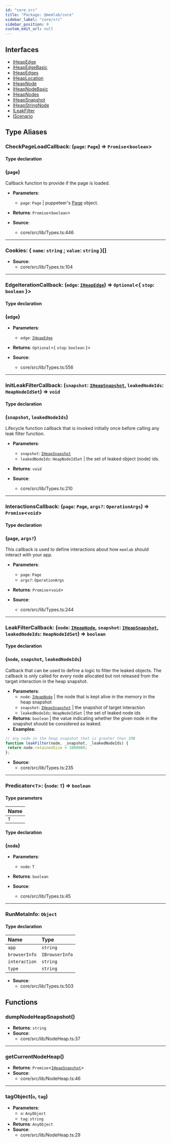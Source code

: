 ```yaml
---
id: "core_src"
title: "Package: @memlab/core"
sidebar_label: "core/src"
sidebar_position: 0
custom_edit_url: null
---
```


## Interfaces

- [IHeapEdge](../interfaces/core_src.IHeapEdge.md)
- [IHeapEdgeBasic](../interfaces/core_src.IHeapEdgeBasic.md)
- [IHeapEdges](../interfaces/core_src.IHeapEdges.md)
- [IHeapLocation](../interfaces/core_src.IHeapLocation.md)
- [IHeapNode](../interfaces/core_src.IHeapNode.md)
- [IHeapNodeBasic](../interfaces/core_src.IHeapNodeBasic.md)
- [IHeapNodes](../interfaces/core_src.IHeapNodes.md)
- [IHeapSnapshot](../interfaces/core_src.IHeapSnapshot.md)
- [IHeapStringNode](../interfaces/core_src.IHeapStringNode.md)
- [ILeakFilter](../interfaces/core_src.ILeakFilter.md)
- [IScenario](../interfaces/core_src.IScenario.md)

## Type Aliases

### <a id="checkpageloadcallback" name="checkpageloadcallback"></a> **CheckPageLoadCallback**: (`page`: `Page`) => `Promise`<`boolean`\>

#### Type declaration

### <a id="__type"></a>(`page`)

Callback function to provide if the page is loaded.

 * **Parameters**:
    * `page`: `Page` | puppeteer's [Page](https://pptr.dev/api/puppeteer.page/) object.
 * **Returns**: `Promise`<`boolean`\>

 * **Source**:
    * core/src/lib/Types.ts:446

___

### <a id="cookies" name="cookies"></a> **Cookies**: { `name`: `string` ; `value`: `string`  }[]

 * **Source**:
    * core/src/lib/Types.ts:104

___

### <a id="edgeiterationcallback" name="edgeiterationcallback"></a> **EdgeIterationCallback**: (`edge`: [`IHeapEdge`](../interfaces/core_src.IHeapEdge.md)) => `Optional`<{ `stop`: `boolean`  }\>

#### Type declaration

### <a id="__type"></a>(`edge`)

 * **Parameters**:
    * `edge`: [`IHeapEdge`](../interfaces/core_src.IHeapEdge.md)
 * **Returns**: `Optional`<{ `stop`: `boolean`  }\>

 * **Source**:
    * core/src/lib/Types.ts:556

___

### <a id="initleakfiltercallback" name="initleakfiltercallback"></a> **InitLeakFilterCallback**: (`snapshot`: [`IHeapSnapshot`](../interfaces/core_src.IHeapSnapshot.md), `leakedNodeIds`: `HeapNodeIdSet`) => `void`

#### Type declaration

### <a id="__type"></a>(`snapshot`, `leakedNodeIds`)

Lifecycle function callback that is invoked initially once before calling any
leak filter function.

 * **Parameters**:
    * `snapshot`: [`IHeapSnapshot`](../interfaces/core_src.IHeapSnapshot.md)
    * `leakedNodeIds`: `HeapNodeIdSet` | the set of leaked object (node) ids.
 * **Returns**: `void`

 * **Source**:
    * core/src/lib/Types.ts:210

___

### <a id="interactionscallback" name="interactionscallback"></a> **InteractionsCallback**: (`page`: `Page`, `args?`: `OperationArgs`) => `Promise`<`void`\>

#### Type declaration

### <a id="__type"></a>(`page`, `args?`)

This callback is used to define interactions about how `memlab` should interact with your app.

 * **Parameters**:
    * `page`: `Page`
    * `args?`: `OperationArgs`
 * **Returns**: `Promise`<`void`\>

 * **Source**:
    * core/src/lib/Types.ts:244

___

### <a id="leakfiltercallback" name="leakfiltercallback"></a> **LeakFilterCallback**: (`node`: [`IHeapNode`](../interfaces/core_src.IHeapNode.md), `snapshot`: [`IHeapSnapshot`](../interfaces/core_src.IHeapSnapshot.md), `leakedNodeIds`: `HeapNodeIdSet`) => `boolean`

#### Type declaration

### <a id="__type"></a>(`node`, `snapshot`, `leakedNodeIds`)

Callback that can be used to define a logic to filter the
leaked objects. The callback is only called for every node
allocated but not released from the target interaction
in the heap snapshot.

 * **Parameters**:
    * `node`: [`IHeapNode`](../interfaces/core_src.IHeapNode.md) | the node that is kept alive in the memory in the heap snapshot
    * `snapshot`: [`IHeapSnapshot`](../interfaces/core_src.IHeapSnapshot.md) | the snapshot of target interaction
    * `leakedNodeIds`: `HeapNodeIdSet` | the set of leaked node ids
 * **Returns**: `boolean` | the value indicating whether the given node in the snapshot
should be considered as leaked.
* **Examples**:
```javascript
// any node in the heap snapshot that is greater than 1MB
function leakFilter(node, _snapshot, _leakedNodeIds) {
 return node.retainedSize > 1000000;
};
```

 * **Source**:
    * core/src/lib/Types.ts:235

___

### <a id="predicator" name="predicator"></a> **Predicator**<`T`\>: (`node`: `T`) => `boolean`

#### Type parameters

| Name |
| :------ |
| `T` |

#### Type declaration

### <a id="__type"></a>(`node`)

 * **Parameters**:
    * `node`: `T`
 * **Returns**: `boolean`

 * **Source**:
    * core/src/lib/Types.ts:45

___

### <a id="runmetainfo" name="runmetainfo"></a> **RunMetaInfo**: `Object`

#### Type declaration

| Name | Type |
| :------ | :------ |
| `app` | `string` |
| `browserInfo` | `IBrowserInfo` |
| `interaction` | `string` |
| `type` | `string` |

 * **Source**:
    * core/src/lib/Types.ts:503

## Functions

### <a id="dumpnodeheapsnapshot"></a>**dumpNodeHeapSnapshot**()

 * **Returns**: `string`
 * **Source**:
    * core/src/lib/NodeHeap.ts:37

___

### <a id="getcurrentnodeheap"></a>**getCurrentNodeHeap**()

 * **Returns**: `Promise`<[`IHeapSnapshot`](../interfaces/core_src.IHeapSnapshot.md)\>
 * **Source**:
    * core/src/lib/NodeHeap.ts:46

___

### <a id="tagobject"></a>**tagObject**(`o`, `tag`)

 * **Parameters**:
    * `o`: `AnyObject`
    * `tag`: `string`
 * **Returns**: `AnyObject`
 * **Source**:
    * core/src/lib/NodeHeap.ts:29
